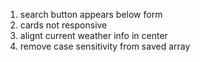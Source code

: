 1. search  button appears below form
2. cards not responsive
3. alignt current weather info in center
4. remove case sensitivity from saved array
